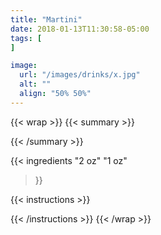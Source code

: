 ```yaml
---
title: "Martini"
date: 2018-01-13T11:30:58-05:00
tags: [
]

image:
  url: "/images/drinks/x.jpg"
  alt: ""
  align: "50% 50%"
---
```

{{< wrap >}}
{{< summary >}}

{{< /summary >}}


{{< ingredients
  "2 oz"
  "1 oz"
>}}


{{< instructions >}}

{{< /instructions >}}
{{< /wrap >}}
